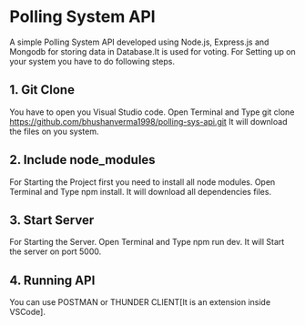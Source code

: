 # Polling System API
A simple Polling System API developed using Node.js, Express.js and Mongodb for storing data in Database.It is used for voting. For Setting up on your system you have to do following steps.

## 1. Git Clone
You have to open you Visual Studio code.
Open Terminal and Type git clone https://github.com/bhushanverma1998/polling-sys-api.git
It will download the files on you system.

## 2. Include node_modules
For Starting the Project first you need to install all node modules.
Open Terminal and Type npm install.
It will download all dependencies files.

## 3. Start Server
For Starting the Server.
Open Terminal and Type npm run dev.
It will Start the server on port 5000.

## 4. Running API
You can use POSTMAN or THUNDER CLIENT[It is an extension inside VSCode].